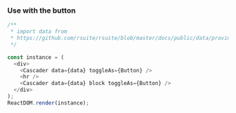 ### Use with the button

<!--start-code-->

```js
/**
 * import data from
 * https://github.com/rsuite/rsuite/blob/master/docs/public/data/province-simplified.json
 */

const instance = (
  <div>
    <Cascader data={data} toggleAs={Button} />
    <hr />
    <Cascader data={data} block toggleAs={Button} />
  </div>
);
ReactDOM.render(instance);
```

<!--end-code-->
